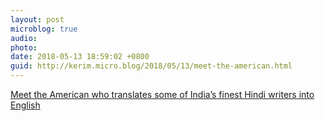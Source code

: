 ```yaml
---
layout: post
microblog: true
audio: 
photo: 
date: 2018-05-13 18:59:02 +0800
guid: http://kerim.micro.blog/2018/05/13/meet-the-american.html
---
```

[Meet the American who translates some of India’s finest Hindi writers into English](https://scroll.in/article/878800/meet-the-american-who-translates-some-of-indias-finest-hindi-writers-into-english)
